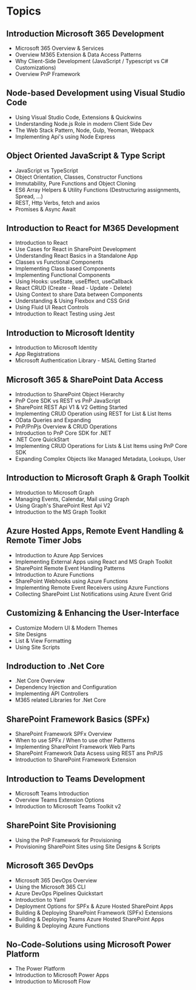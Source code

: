 # Topics

## Introduction Microsoft 365 Development

-   Microsoft 365 Overview & Services
-   Overview M365 Extension & Data Access Patterns
-   Why Client-Side Development (JavaScript / Typescript vs C# Customizations)
-   Overview PnP Framework

## Node-based Development using Visual Studio Code

-   Using Visual Studio Code, Extensions & Quickwins
-   Understanding Node.js Role in modern Client Side Dev
-   The Web Stack Pattern, Node, Gulp, Yeoman, Webpack
-   Implementing Api's using Node Express

## Object Oriented JavaScript & Type Script

-   JavaScript vs TypeScript
-   Object Orientation, Classes, Constructor Functions 
-   Immutability, Pure Functions and Object Cloning
-   ES6 Array Helpers & Utility Functions (Destructuring assignments, Spread, ...)
-   REST, Http Verbs, fetch and axios
-   Promises & Async Await

## Introduction to React for M365 Development

-   Introduction to React
-   Use Cases for React in SharePoint Development
-   Understanding React Basics in a Standalone App
-   Classes vs Functional Components
-   Implementing Class based Components
-   Implementing Functional Components
-   Using Hooks: useState, useEffect, useCallback
-   React CRUD (Create - Read - Update - Delete)
-   Using Context to share Data between Components
-   Understanding & Using Flexbox and CSS Grid
-   Using Fluid UI React Controls
-   Introduction to React Testing using Jest

## Introduction to Microsoft Identity

-   Introduction to Microsoft Identity
-   App Registrations
-   Microsoft Authentication Library - MSAL Getting Started

## Microsoft 365 & SharePoint Data Access

-   Introduction to SharePoint Object Hierarchy
-   PnP Core SDK vs REST vs PnP JavaScript
-   SharePoint REST Api V1 & V2 Getting Started
-   Implementing CRUD Operation using REST for List & List Items
-   OData Queries and Expanding
-   PnP/PnPjs Overview & CRUD Operations
-   Introduction to PnP Core SDK for .NET
-   .NET Core QuickStart
-   Implementing CRUD Operations for Lists & List Items using PnP Core SDK
-   Expanding Complex Objects like Managed Metadata, Lookups, User

## Introduction to Microsoft Graph & Graph Toolkit

-  Introduction to Microsoft Graph
-  Managing Events, Calendar, Mail using Graph
-  Using Graph's SharePoint Rest Api V2
-  Introduction to the MS Graph Toolkit

## Azure Hosted Apps, Remote Event Handling & Remote Timer Jobs

-   Introduction to Azure App Services
-   Implementing External Apps using React and MS Graph Toolkit
-   SharePoint Remote Event Handling Patterns
-   Introduction to Azure Functions
-   SharePoint Webhooks using Azure Functions
-   Implementing Remote Event Receivers using Azure Functions
-   Collecting SharePoint List Notifications using Azure Event Grid

## Customizing & Enhancing the User-Interface

-   Customize Modern UI & Modern Themes
-   Site Designs
-   List & View Formatting
-   Using Site Scripts

## Indroduction to .Net Core

- .Net Core Overview
- Dependency Injection and Configuration
- Implementing API Controllers
- M365 related Libraries for .Net Core

## SharePoint Framework Basics (SPFx)

-   SharePoint Framework SPFx Overview
-   When to use SPFx / When to use other Patterns
-   Implementing SharePoint Framework Web Parts
-   SharePoint Framework Data Acsess using REST ans PnPJS
-   Introduction to SharePoint Framework Extension

## Introduction to Teams Development

-   Microsoft Teams Introduction
-   Overview Teams Extension Options
-   Introduction to Microsoft Teams Toolkit v2

## SharePoint Site Provisioning 

-   Using the PnP Framework for Provisioning
-   Provisioning SharePoint Sites using Site Designs & Scripts

## Microsoft 365 DevOps

-   Microsoft 365 DevOps Overview
-   Using the Microsoft 365 CLI
-   Azure DevOps Pipelines Quickstart
-   Introduction to Yaml
-   Deployment Options for SPFx & Azure Hosted SharePoint Apps
-   Building & Deploying SharePoint Framework (SPFx) Extensions
-   Building & Deploying Teams Azure Hosted SharePoint Apps
-   Building & Deploying Azure Functions

## No-Code-Solutions using Microsoft Power Platform

-   The Power Platform
-   Introduction to Microsoft Power Apps
-   Introduction to Microsoft Flow
